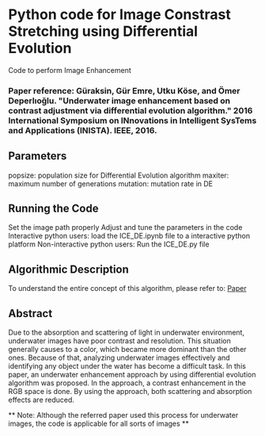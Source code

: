 # Python code for Image Constrast Stretching using Differential Evolution

Code to perform Image Enhancement

### Paper reference: Güraksin, Gür Emre, Utku Köse, and Ömer Deperlıoğlu. "Underwater image enhancement based on contrast adjustment via differential evolution algorithm." 2016 International Symposium on INnovations in Intelligent SysTems and Applications (INISTA). IEEE, 2016.

## Parameters
popsize: population size for Differential Evolution algorithm
maxiter: maximum number of generations
mutation: mutation rate in DE

## Running the Code
Set the image path properly
Adjust and tune the parameters in the code
Interactive python users: load the ICE_DE.ipynb file to a interactive python platform
Non-interactive python users: Run the ICE_DE.py file

## Algorithmic Description
To understand the entire concept of this algorithm, please refer to: [Paper](https://ieeexplore.ieee.org/abstract/document/7571849)

## Abstract
Due to the absorption and scattering of light in underwater environment, underwater images have poor contrast and resolution. This situation generally causes to a color, which became more dominant than the other ones. Because of that, analyzing underwater images effectively and identifying any object under the water has become a difficult task. In this paper, an underwater enhancement approach by using differential evolution algorithm was proposed. In the approach, a contrast enhancement in the RGB space is done. By using the approach, both scattering and absorption effects are reduced.

** Note: Although the referred paper used this process for underwater images, the code is applicable for all sorts of images **
